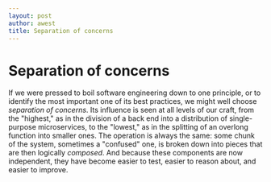 ```yaml
---
layout: post
author: awest
title: Separation of concerns
---
```

# Separation of concerns

If we were pressed to boil software engineering down to one principle, or to
identify the most important one of its best practices, we might well choose
_separation of concerns_. Its influence is seen at all levels of our craft,
from the "highest," as in the division of a back end into a distribution of
single-purpose microservices, to the "lowest," as in the splitting of an
overlong function into smaller ones. The operation is always the same: some
chunk of the system, sometimes a "confused" one, is broken down into pieces
that are then logically _composed_. And because these components are now
independent, they have become easier to test, easier to reason about, and
easier to improve.